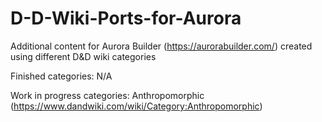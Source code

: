 # D-D-Wiki-Ports-for-Aurora
Additional content for Aurora Builder (https://aurorabuilder.com/) created using different D&amp;D wiki categories


Finished categories:
N/A

Work in progress categories:
Anthropomorphic (https://www.dandwiki.com/wiki/Category:Anthropomorphic)
